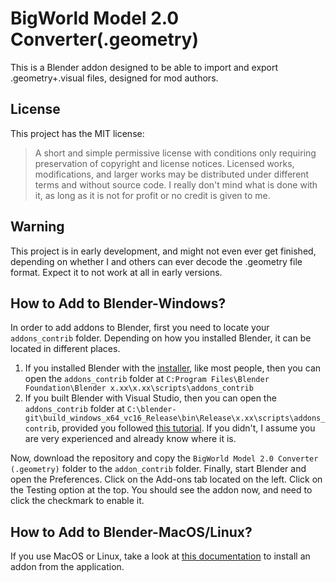 # BigWorld Model 2.0 Converter(.geometry)
This is a Blender addon designed to be able to import and export .geometry+.visual files, designed for mod authors.

## License
This project has the MIT license:
>A short and simple permissive license with conditions only requiring preservation of copyright and license notices. Licensed works, modifications, and larger works may be distributed under different terms and without source code.
I really don't mind what is done with it, as long as it is not for profit or no credit is given to me.

## Warning
This project is in early development, and might not even ever get finished, depending on whether I and others can ever decode the .geometry file format. Expect it to not work at all in early versions.

## How to Add to Blender-Windows?
In order to add addons to Blender, first you need to locate your `addons_contrib` folder. Depending on how you installed Blender, it can be located in different places.
1. If you installed Blender with the [installer](https://www.blender.org/download/), like most people, then you can open the `addons_contrib` folder at `C:Program Files\Blender Foundation\Blender x.xx\x.xx\scripts\addons_contrib`
2. If you built Blender with Visual Studio, then you can open the `addons_contrib` folder at `C:\blender-git\build_windows_x64_vc16_Release\bin\Release\x.xx\scripts\addons_contrib`, provided you followed [this tutorial](https://wiki.blender.org/wiki/Building_Blender). If you didn't, I assume you are very experienced and already know where it is.

Now, download the repository and copy the `BigWorld Model 2.0 Converter (.geometry)` folder to the `addon_contrib` folder. 
Finally, start Blender and open the Preferences. 
Click on the Add-ons tab located on the left. 
Click on the Testing option at the top.
You should see the addon now, and need to click the checkmark to enable it.

## How to Add to Blender-MacOS/Linux?
If you use MacOS or Linux, take a look at [this documentation](https://docs.blender.org/manual/en/latest/editors/preferences/addons.html) to install an addon from the application.

